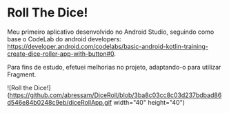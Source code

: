 # Roll The Dice!
Meu primeiro aplicativo desenvolvido no Android Studio, seguindo como base o CodeLab do android developers: https://developer.android.com/codelabs/basic-android-kotlin-training-create-dice-roller-app-with-button#0.

Para fins de estudo, efetuei melhorias no projeto, adaptando-o para utilizar Fragment.

![Roll the Dice!](https://github.com/abressam/DiceRoll/blob/3ba8c03cc8c03d237bdbad86d546e84b0248c9eb/diceRollApp.gif width="40" height="40")
